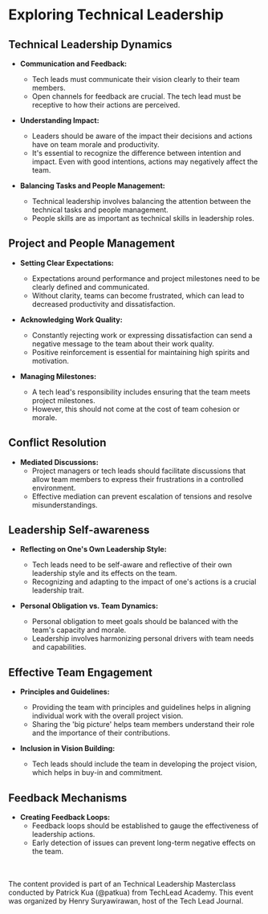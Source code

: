 # Exploring Technical Leadership

## Technical Leadership Dynamics

- **Communication and Feedback:**
  - Tech leads must communicate their vision clearly to their team members.
  - Open channels for feedback are crucial. The tech lead must be receptive to how their actions are perceived.

- **Understanding Impact:**
  - Leaders should be aware of the impact their decisions and actions have on team morale and productivity.
  - It's essential to recognize the difference between intention and impact. Even with good intentions, actions may negatively affect the team.

- **Balancing Tasks and People Management:**
  - Technical leadership involves balancing the attention between the technical tasks and people management.
  - People skills are as important as technical skills in leadership roles.

## Project and People Management

- **Setting Clear Expectations:**
  - Expectations around performance and project milestones need to be clearly defined and communicated.
  - Without clarity, teams can become frustrated, which can lead to decreased productivity and dissatisfaction.

- **Acknowledging Work Quality:**
  - Constantly rejecting work or expressing dissatisfaction can send a negative message to the team about their work quality.
  - Positive reinforcement is essential for maintaining high spirits and motivation.

- **Managing Milestones:**
  - A tech lead's responsibility includes ensuring that the team meets project milestones.
  - However, this should not come at the cost of team cohesion or morale.

## Conflict Resolution

- **Mediated Discussions:**
  - Project managers or tech leads should facilitate discussions that allow team members to express their frustrations in a controlled environment.
  - Effective mediation can prevent escalation of tensions and resolve misunderstandings.

## Leadership Self-awareness

- **Reflecting on One's Own Leadership Style:**
  - Tech leads need to be self-aware and reflective of their own leadership style and its effects on the team.
  - Recognizing and adapting to the impact of one's actions is a crucial leadership trait.

- **Personal Obligation vs. Team Dynamics:**
  - Personal obligation to meet goals should be balanced with the team's capacity and morale.
  - Leadership involves harmonizing personal drivers with team needs and capabilities.

## Effective Team Engagement

- **Principles and Guidelines:**
  - Providing the team with principles and guidelines helps in aligning individual work with the overall project vision.
  - Sharing the 'big picture' helps team members understand their role and the importance of their contributions.

- **Inclusion in Vision Building:**
  - Tech leads should include the team in developing the project vision, which helps in buy-in and commitment.

## Feedback Mechanisms

- **Creating Feedback Loops:**
  - Feedback loops should be established to gauge the effectiveness of leadership actions.
  - Early detection of issues can prevent long-term negative effects on the team.

<br><br>
The content provided is part of an Technical Leadership Masterclass conducted by Patrick Kua (@patkua) from TechLead Academy. This event was organized by Henry Suryawirawan, host of the Tech Lead Journal.